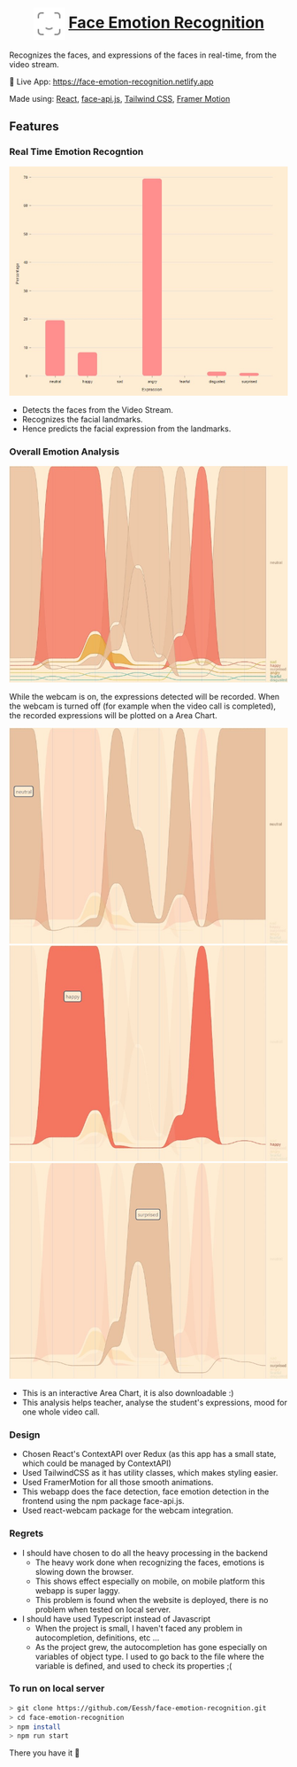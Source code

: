 <h1 align="center">
    <img src="./src/logo.svg" valign="middle" width="58" height="58" alt="logo" />
    <a href="https://face-emotion-recognition.netlify.app">
        <span valign="middle">
                Face Emotion Recognition
        </span>
    </a>
</h1>

Recognizes the faces, and expressions of the faces in real-time, from the video stream.

🚀 Live App: https://face-emotion-recognition.netlify.app

Made using: [React](https://reactjs.org), [face-api.js](https://github.com/justadudewhohacks/face-api.js/), [Tailwind CSS](https://tailwindcss.com/), [Framer Motion](https://www.framer.com/motion/)

## Features

### Real Time Emotion Recogntion
<img src="./src/assets/emotionRecognitionChart.jpg" halign="center" valign="center" />

- Detects the faces from the Video Stream.
- Recognizes the facial landmarks.
- Hence predicts the facial expression from the landmarks.

### Overall Emotion Analysis
<img src="./src/assets/overallEmotionAnalysis-1.jpg" halign="center" valign="center" />

While the webcam is on, the expressions detected will be recorded.
When the webcam is turned off (for example when the video call is completed), the recorded expressions will be plotted on a Area Chart.

<img src="./src/assets/overallEmotionAnalysis-2.jpg" halign="center" valign="center" />
<img src="./src/assets/overallEmotionAnalysis-3.jpg" halign="center" valign="center" />
<img src="./src/assets/overallEmotionAnalysis-4.jpg" halign="center" valign="center" />

- This is an interactive Area Chart, it is also downloadable :)
- This analysis helps teacher, analyse the student's expressions, mood for one whole video call.

### Design
- Chosen React's ContextAPI over Redux (as this app has a small state, which could be managed by ContextAPI)
- Used TailwindCSS as it has utility classes, which makes styling easier.
- Used FramerMotion for all those smooth animations.
- This webapp does the face detection, face emotion detection in the frontend using the npm package face-api.js.
- Used react-webcam package for the webcam integration.

### Regrets
- I should have chosen to do all the heavy processing in the backend
    - The heavy work done when recognizing the faces, emotions is slowing down the browser.
    - This shows effect especially on mobile, on mobile platform this webapp is super laggy.
    - This problem is found when the website is deployed, there is no problem when tested on local server.
- I should have used Typescript instead of Javascript
    - When the project is small, I haven't faced any problem in autocompletion, definitions, etc ...
    - As the project grew, the autocompletion has gone especially on variables of object type. I used to go back to the file where the variable is defined, and used to check its properties ;(


### To run on local server
```bash
> git clone https://github.com/Eessh/face-emotion-recognition.git
> cd face-emotion-recognition
> npm install
> npm run start
```
There you have it 🙌
